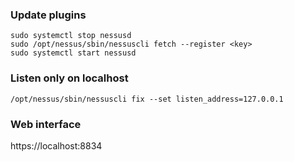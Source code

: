 ### Update plugins
```
sudo systemctl stop nessusd
sudo /opt/nessus/sbin/nessuscli fetch --register <key>
sudo systemctl start nessusd
```

### Listen only  on localhost
```
/opt/nessus/sbin/nessuscli fix --set listen_address=127.0.0.1
```

### Web interface
https://localhost:8834  

